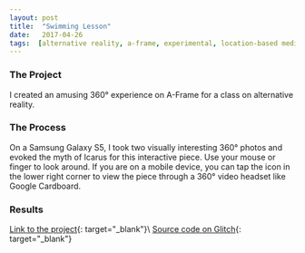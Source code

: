 ```yaml
---
layout: post
title:  "Swimming Lesson"
date:   2017-04-26
tags:  [alternative reality, a-frame, experimental, location-based media, northwestern, webVR]
---
```

<!--Include screenshots-->
### The Project
I created an amusing 360&deg; experience on A-Frame for a class on alternative reality.

### The Process
On a Samsung Galaxy S5, I took two visually interesting 360&deg; photos and evoked the myth of Icarus for this interactive piece. Use your mouse or finger to look around. If you are on a mobile device, you can tap the icon in the lower right corner to view the piece through a 360&deg; video headset like Google Cardboard.

### Results
[Link to the project](https://icarus.glitch.me/){: target="\_blank"}\\
[Source code on Glitch](https://glitch.com/edit/#!/icarus){: target="\_blank"}
